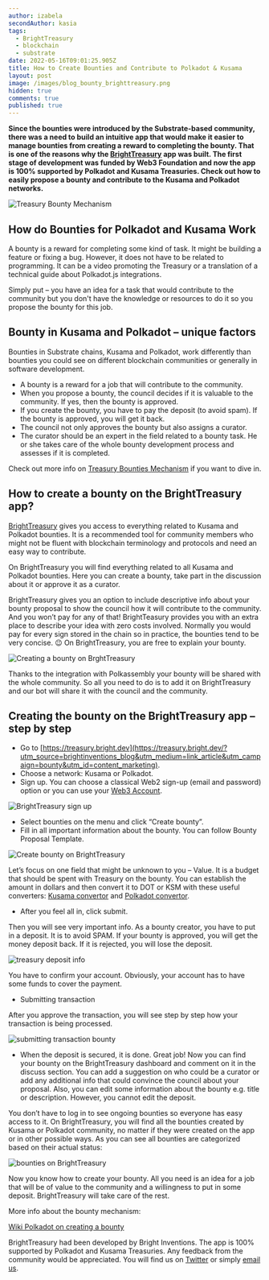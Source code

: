 ```yaml
---
author: izabela
secondAuthor: kasia
tags:
  - BrightTreasury
  - blockchain
  - substrate
date: 2022-05-16T09:01:25.905Z
title: How to Create Bounties and Contribute to Polkadot & Kusama
layout: post
image: /images/blog_bounty_brighttreasury.png
hidden: true
comments: true
published: true
---
```

**Since the bounties were introduced by the Substrate-based community, there was a need to build an intuitive app that would make it easier to manage bounties from creating a reward to completing the bounty. That is one of the reasons why the [BrightTreasury](https://treasury.bright.dev/?utm_source=brightinventions_blog&utm_medium=link_article&utm_campaign=bounty&utm_id=content_marketing) app was built. The first stage of development was funded by Web3 Foundation and now the app is 100% supported by Polkadot and Kusama Treasuries. Check out how to easily propose a bounty and contribute to the Kusama and Polkadot networks.**

![Treasury Bounty Mechanism](/images/blog_bounty_brighttreasury.png)

## How do Bounties for Polkadot and Kusama Work

A bounty is a reward for completing some kind of task. It might be building a feature or fixing a bug. However, it does not have to be related to programming. It can be a video promoting the Treasury or a translation of a technical guide about Polkadot.js integrations.

Simply put – you have an idea for a task that would contribute to the community but you don't have the knowledge or resources to do it so you propose the bounty for this job.

## Bounty in Kusama and Polkadot – unique factors

Bounties in Substrate chains, Kusama and Polkadot, work differently than bounties you could see on different blockchain communities or generally in software development. 

* A bounty is a reward for a job that will contribute to the community.
* When you propose a bounty, the council decides if it is valuable to the community. If yes, then the bounty is approved.
* If you create the bounty, you have to pay the deposit (to avoid spam). If the bounty is approved, you will get it back.
* The council not only approves the bounty but also assigns a curator.
* The curator should be an expert in the field related to a bounty task. He or she takes care of the whole bounty development process and assesses if it is completed.

Check out more info on [Treasury Bounties Mechanism](https://polkadot.network/blog/kusama-and-polkadot-now-reward-curators-helping-to-scale-councils-functions-join-the-force-moving-the-community-forward/) if you want to dive in. 

## How to create a bounty on the BrightTreasury app?

[BrightTreasury](https://treasury.bright.dev/?utm_source=brightinventions_blog&utm_medium=link_article&utm_campaign=bounty&utm_id=content_marketing) gives you access to everything related to Kusama and Polkadot bounties. It is a recommended tool for community members who might not be fluent with blockchain terminology and protocols and need an easy way to contribute.

On BrightTreasury you will find everything related to all Kusama and Polkadot bounties. Here you can create a bounty, take part in the discussion about it or approve it as a curator.

BrightTreasury gives you an option to include descriptive info about your bounty proposal to show the council how it will contribute to the community. And you won’t pay for any of that! BrightTeasury provides you with an extra place to describe your idea with zero costs involved. Normally you would pay for every sign stored in the chain so in practice, the bounties tend to be very concise. 😉 On BrightTreasury, you are free to explain your bounty.

![Creating a bounty on BrghtTreasury](/images/create_bounty_brighttreasury.png)

Thanks to the integration with Polkassembly your bounty will be shared with the whole community. So all you need to do is to add it on BrightTreasury and our bot will share it with the council and the community.

## Creating the bounty on the BrightTreasury app – step by step

* Go to [https://treasury.bright.dev](https://treasury.bright.dev/?utm_source=brightinventions_blog&utm_medium=link_article&utm_campaign=bounty&utm_id=content_marketing).
* Choose a network: Kusama or Polkadot.
* Sign up. You can choose a classical Web2 sign-up (email and password) option or you can use your [Web3 Account](https://brightinventions.pl/blog/entering-the-web-3-world-with-the-brighttreasury-app).

![BrightTreasury sign up](/images/brighttreasury_signup.png)

* Select bounties on the menu and click “Create bounty”.
* Fill in all important information about the bounty. You can follow Bounty Proposal Template.

![Create bounty on BrightTreasury](/images/create_bounty.png)

Let’s focus on one field that might be unknown to you – Value. It is a budget that should be spent with Treasury on the bounty. You can establish the amount in dollars and then convert it to DOT or KSM with these useful converters: [Kusama convertor](https://kusama.subscan.io/tools/price_converter) and [Polkadot convertor](https://polkadot.subscan.io/tools/price_converter).

* After you feel all in, click submit.

Then you will see very important info. As a bounty creator, you have to put in a deposit. It is to avoid SPAM. If your bounty is approved, you will get the money deposit back. If it is rejected, you will lose the deposit.

![treasury deposit info](/images/deposit_info.png)

You have to confirm your account. Obviously, your account has to have some funds to cover the payment.

* Submitting transaction

After you approve the transaction, you will see step by step how your transaction is being processed. 

![submitting transaction bounty](/images/submitting_transaction.png)

* When the deposit is secured, it is done. Great job! Now you can find your bounty on the BrightTreasury dashboard and comment on it in the discuss section. You can add a suggestion on who could be a curator or add any additional info that could convince the council about your proposal. Also, you can edit some information about the bounty e.g. title or description. However, you cannot edit the deposit.

You don’t have to log in to see ongoing bounties so everyone has easy access to it. On BrightTreasury, you will find all the bounties created by Kusama or Polkadot community, no matter if they were created on the app or in other possible ways. As you can see all bounties are categorized based on their actual status:

![bounties on BrightTreasury](/images/all_bounties_blog.png)

Now you know how to create your bounty. All you need is an idea for a job that will be of value to the community and a willingness to put in some deposit. BrightTreasury will take care of the rest.

More info about the bounty mechanism:

[Wiki Polkadot on creating a bounty](https://wiki.polkadot.network/docs/learn-treasury#creating-a-bounty-proposal)

BrightTreasury had been developed by Bright Inventions. The app is 100% supported by Polkadot and Kusama Treasuries. Any feedback from the community would be appreciated. You will find us on [Twitter](https://twitter.com/BrightTreasury) or simply [email us](mailto:treasury@bright.dev).